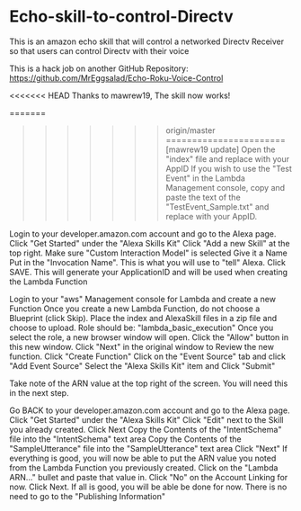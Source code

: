 # Echo-skill-to-control-Directv
This is an amazon echo skill that will control a networked Directv Receiver so that users can control Directv with their voice

This is a hack job on another GitHub Repository: https://github.com/MrEggsalad/Echo-Roku-Voice-Control

<<<<<<< HEAD
Thanks to mawrew19, The skill now works!  

=======
>>>>>>> origin/master
=======================
[mawrew19 update]
Open the "index" file and replace with your AppID
If you wish to use the "Test Event" in the Lambda Management console, copy and paste the text of the "TestEvent_Sample.txt" and replace with your AppID.

Login to your developer.amazon.com account and go to the Alexa page.
    Click "Get Started" under the "Alexa Skills Kit"
	Click "Add a new Skill" at the top right.
	Make sure "Custom Interaction Model" is selected
	Give it a Name
	Put in the "Invocation Name".  This is what you will use to "tell" Alexa.
	Click SAVE.  This will generate your ApplicationID and will be used when creating the Lambda Function

Login to your "aws" Management console for Lambda and create a new Function
Once you create a new Lambda Function, do not choose a Blueprint (click Skip). 
Place the index and AlexaSkill files in a zip file and choose to upload.
	Role should be: "lambda_basic_execution"
	Once you select the role, a new browser window will open. Click the "Allow" button in this new window.
	Click "Next" in the  original window to Review the new function.
	Click "Create Function"
	Click on the "Event Source" tab and click "Add Event Source"
	Select the "Alexa Skills Kit" item and Click "Submit"
	
Take note of the ARN value at the top right of the screen.  You will need this in the next step.

Go BACK to your developer.amazon.com account and go to the Alexa page.
    Click "Get Started" under the "Alexa Skills Kit"
    Click "Edit" next to the Skill you already created.
	Click Next
	Copy the Contents of the "IntentSchema" file into the "IntentSchema" text area
	Copy the Contents of the "SampleUtterance" file into the "SampleUtterance" text area
	Click "Next"
	If everything is good, you will now be able to put the ARN value you noted from the Lambda Function you previously created.
	Click on the "Lambda ARN..." bullet and paste that value in.
	Click "No" on the Account Linking for now.
	Click Next.
	If all is good, you will be able be done for now. There is no need to go to the "Publishing Information" 
	
	
